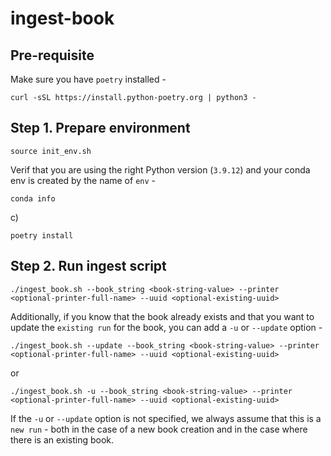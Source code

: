 # ingest-book

## Pre-requisite

Make sure you have `poetry` installed - 

```shell
curl -sSL https://install.python-poetry.org | python3 -
```

## Step 1. Prepare environment

```shell
source init_env.sh
```

Verif that you are using the right Python version (`3.9.12`) and your conda env is created by the name of `env` - 

```shell
conda info
```

c)

```shell
poetry install
```

## Step 2. Run ingest script
```shell
./ingest_book.sh --book_string <book-string-value> --printer <optional-printer-full-name> --uuid <optional-existing-uuid>
```

Additionally, if you know that the book already exists and that you want to update the `existing run` for the book, you can add a `-u` or `--update` option - 

```shell
./ingest_book.sh --update --book_string <book-string-value> --printer <optional-printer-full-name> --uuid <optional-existing-uuid>
```
or
```shell
./ingest_book.sh -u --book_string <book-string-value> --printer <optional-printer-full-name> --uuid <optional-existing-uuid>
```

If the `-u` or `--update` option is not specified, we always assume that this is a `new run` - both in the case of a new book creation and 
in the case where there is an existing book. 